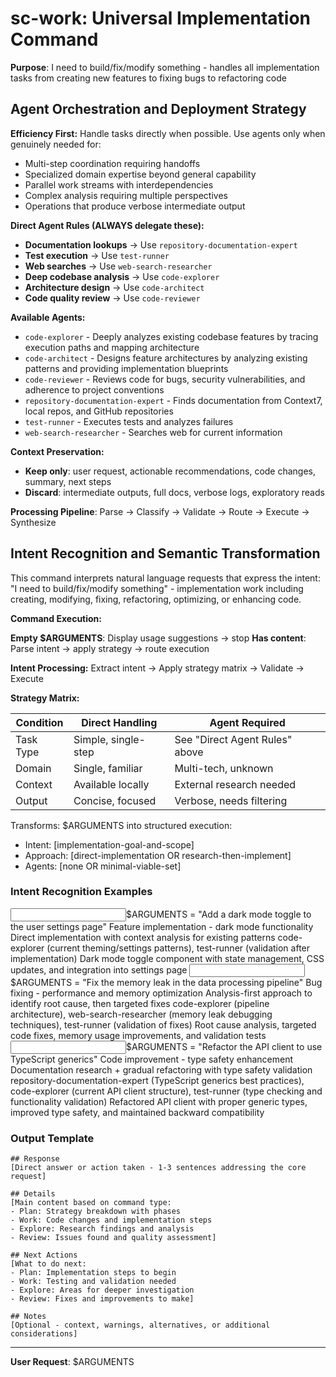 # sc-work: Universal Implementation Command

**Purpose**: I need to build/fix/modify something - handles all implementation tasks from creating new features to fixing bugs to refactoring code

## Agent Orchestration and Deployment Strategy

**Efficiency First:** Handle tasks directly when possible. Use agents only when genuinely needed for:

- Multi-step coordination requiring handoffs
- Specialized domain expertise beyond general capability
- Parallel work streams with interdependencies
- Complex analysis requiring multiple perspectives
- Operations that produce verbose intermediate output

**Direct Agent Rules (ALWAYS delegate these):**

- **Documentation lookups** → Use `repository-documentation-expert`
- **Test execution** → Use `test-runner`
- **Web searches** → Use `web-search-researcher`
- **Deep codebase analysis** → Use `code-explorer`
- **Architecture design** → Use `code-architect`
- **Code quality review** → Use `code-reviewer`

**Available Agents:**

- `code-explorer` - Deeply analyzes existing codebase features by tracing execution paths and mapping architecture
- `code-architect` - Designs feature architectures by analyzing existing patterns and providing implementation blueprints
- `code-reviewer` - Reviews code for bugs, security vulnerabilities, and adherence to project conventions
- `repository-documentation-expert` - Finds documentation from Context7, local repos, and GitHub repositories
- `test-runner` - Executes tests and analyzes failures
- `web-search-researcher` - Searches web for current information

**Context Preservation:**

- **Keep only**: user request, actionable recommendations, code changes, summary, next steps
- **Discard**: intermediate outputs, full docs, verbose logs, exploratory reads

**Processing Pipeline**: Parse → Classify → Validate → Route → Execute → Synthesize

## Intent Recognition and Semantic Transformation

This command interprets natural language requests that express the intent: "I need to build/fix/modify something" - implementation work including creating, modifying, fixing, refactoring, optimizing, or enhancing code.

**Command Execution:**

**Empty $ARGUMENTS**: Display usage suggestions → stop
**Has content**: Parse intent → apply strategy → route execution

**Intent Processing:** Extract intent → Apply strategy matrix → Validate → Execute

**Strategy Matrix:**

| Condition | Direct Handling     | Agent Required                 |
| --------- | ------------------- | ------------------------------ |
| Task Type | Simple, single-step | See "Direct Agent Rules" above |
| Domain    | Single, familiar    | Multi-tech, unknown            |
| Context   | Available locally   | External research needed       |
| Output    | Concise, focused    | Verbose, needs filtering       |

Transforms: $ARGUMENTS into structured execution:

- Intent: [implementation-goal-and-scope]
- Approach: [direct-implementation OR research-then-implement]
- Agents: [none OR minimal-viable-set]

### Intent Recognition Examples

<example>
<input>$ARGUMENTS = "Add a dark mode toggle to the user settings page"</input>
<intent>Feature implementation - dark mode functionality</intent>
<approach>Direct implementation with context analysis for existing patterns</approach>
<agents>code-explorer (current theming/settings patterns), test-runner (validation after implementation)</agents>
<output>Dark mode toggle component with state management, CSS updates, and integration into settings page</output>
</example>

<example>
<input>$ARGUMENTS = "Fix the memory leak in the data processing pipeline"</input>
<intent>Bug fixing - performance and memory optimization</intent>
<approach>Analysis-first approach to identify root cause, then targeted fixes</approach>
<agents>code-explorer (pipeline architecture), web-search-researcher (memory leak debugging techniques), test-runner (validation of fixes)</agents>
<output>Root cause analysis, targeted code fixes, memory usage improvements, and validation tests</output>
</example>

<example>
<input>$ARGUMENTS = "Refactor the API client to use TypeScript generics"</input>
<intent>Code improvement - type safety enhancement</intent>
<approach>Documentation research + gradual refactoring with type safety validation</approach>
<agents>repository-documentation-expert (TypeScript generics best practices), code-explorer (current API client structure), test-runner (type checking and functionality validation)</agents>
<output>Refactored API client with proper generic types, improved type safety, and maintained backward compatibility</output>
</example>

### Output Template

```
## Response
[Direct answer or action taken - 1-3 sentences addressing the core request]

## Details
[Main content based on command type:
- Plan: Strategy breakdown with phases
- Work: Code changes and implementation steps
- Explore: Research findings and analysis
- Review: Issues found and quality assessment]

## Next Actions
[What to do next:
- Plan: Implementation steps to begin
- Work: Testing and validation needed
- Explore: Areas for deeper investigation
- Review: Fixes and improvements to make]

## Notes
[Optional - context, warnings, alternatives, or additional considerations]
```

---

**User Request**: $ARGUMENTS
